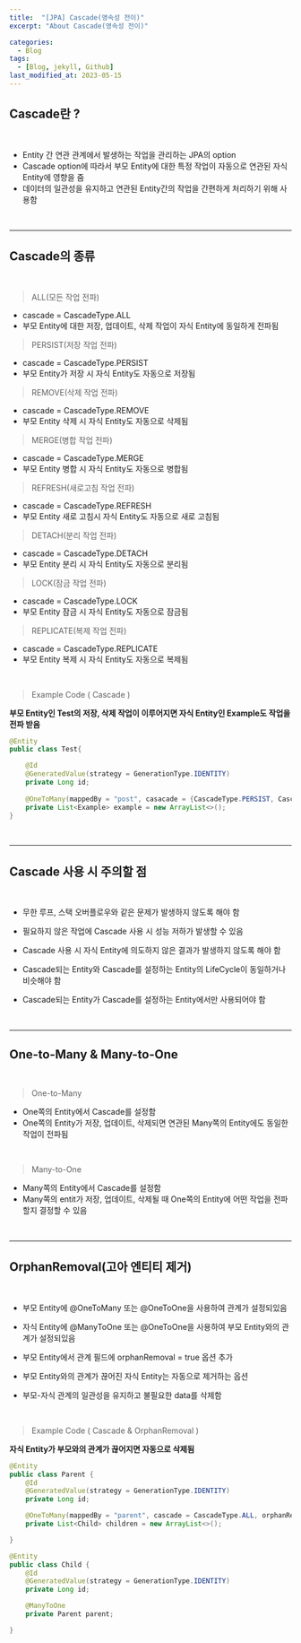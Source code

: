 ```yaml
---
title:  "[JPA] Cascade(영속성 전이)"
excerpt: "About Cascade(영속성 전이)"

categories:
  - Blog
tags:
  - [Blog, jekyll, Github]
last_modified_at: 2023-05-15
---
```


## Cascade란 ?

<br />

- Entity 간 연관 관계에서 발생하는 작업을 관리하는 JPA의 option
- Cascade option에 따라서 부모 Entity에 대한 특정 작업이 자동으로 연관된 자식 Entity에 영향을 줌
- 데이터의 일관성을 유지하고 연관된 Entity간의 작업을 간편하게 처리하기 위해 사용함

<br />

---
## Cascade의 종류

<br />

> ALL(모든 작업 전파)

- cascade = CascadeType.ALL
- 부모 Entity에 대한 저장, 업데이트, 삭제 작업이 자식 Entity에 동일하게 전파됨

> PERSIST(저장 작업 전파)

- cascade = CascadeType.PERSIST
- 부모 Entity가 저장 시  자식 Entity도 자동으로 저장됨

> REMOVE(삭제 작업 전파)

- cascade = CascadeType.REMOVE
- 부모 Entity 삭제 시 자식 Entity도 자동으로 삭제됨

> MERGE(병합 작업 전파)

- cascade = CascadeType.MERGE
- 부모 Entity 병합 시  자식 Entity도 자동으로 병합됨

> REFRESH(새로고침 작업 전파)

- cascade = CascadeType.REFRESH
- 부모 Entity 새로 고침시  자식 Entity도 자동으로 새로 고침됨

> DETACH(분리 작업 전파)

- cascade = CascadeType.DETACH
- 부모 Entity 분리 시  자식 Entity도 자동으로 분리됨

> LOCK(잠금 작업 전파)

- cascade = CascadeType.LOCK
- 부모 Entity 잠금 시  자식 Entity도 자동으로 잠금됨

> REPLICATE(복제 작업 전파)

- cascade = CascadeType.REPLICATE
- 부모 Entity 복제 시  자식 Entity도 자동으로 복제됨

<br />

> Example Code ( Cascade )

**부모 Entity인 Test의 저장, 삭제 작업이 이루어지면 자식 Entity인 Example도 작업을 전파 받음**
```java
@Entity
public class Test{

    @Id
    @GeneratedValue(strategy = GenerationType.IDENTITY)
    private Long id;
    
    @OneToMany(mappedBy = "post", casacade = {CascadeType.PERSIST, CascadeTpe.REMOVE})
    private List<Example> example = new ArrayList<>();
}
```

<br />

---
## Cascade 사용 시 주의할 점

<br />

- 무한 루프, 스택 오버플로우와 같은 문제가 발생하지 않도록 해야 함
- 필요하지 않은 작업에 Cascade 사용 시 성능 저하가 발생할 수 있음
- Cascade 사용 시 자식 Entity에 의도하지 않은 결과가 발생하지 않도록 해야 함

- Cascade되는 Entity와 Cascade를 설정하는 Entity의 LifeCycle이 동일하거나 비슷해야 함
- Cascade되는 Entity가 Cascade를 설정하는 Entity에서만 사용되어야 함

<br />

---
## One-to-Many & Many-to-One

<br />

> One-to-Many

- One쪽의 Entity에서 Cascade를 설정함
- One쪽의 Entity가 저장, 업데이트, 삭제되면 연관된 Many쪽의 Entity에도 동일한 작업이 전파됨

<br />

> Many-to-One

- Many쪽의 Entity에서 Cascade를 설정함
- Many쪽의 entit가 저장, 업데이트, 삭제될 때 One쪽의 Entity에 어떤 작업을 전파할지 결정할 수 있음 

<br />

---
## OrphanRemoval(고아 엔티티 제거)

<br />

- 부모 Entity에 @OneToMany 또는 @OneToOne을 사용하여 관계가 설정되있음
- 자식 Entity에 @ManyToOne 또는 @OneToOne을 사용하여 부모 Entity와의 관계가 설정되있음
- 부모 Entity에서 관계 필드에 orphanRemoval = true 옵션 추가

- 부모 Entity와의 관계가 끊어진 자식 Entity는 자동으로 제거하는 옵션
- 부모-자식 관계의 일관성을 유지하고 불필요한 data를 삭제함


<br />

> Example Code ( Cascade & OrphanRemoval )



**자식 Entity가 부모와의 관계가 끊어지면 자동으로 삭제됨**
```java
@Entity
public class Parent {
    @Id
    @GeneratedValue(strategy = GenerationType.IDENTITY)
    private Long id;

    @OneToMany(mappedBy = "parent", cascade = CascadeType.ALL, orphanRemoval = true)
    private List<Child> children = new ArrayList<>();

}

@Entity
public class Child {
    @Id
    @GeneratedValue(strategy = GenerationType.IDENTITY)
    private Long id;

    @ManyToOne
    private Parent parent;

}
```